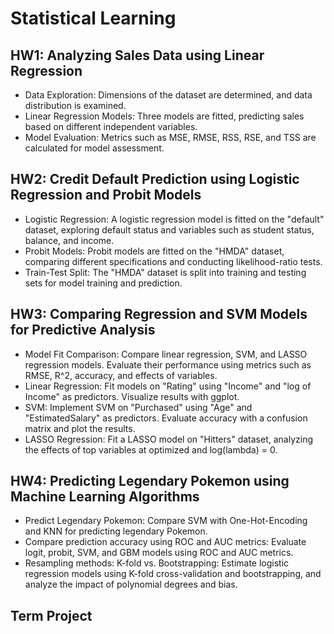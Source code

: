 # Statistical Learning

## HW1: Analyzing Sales Data using Linear Regression
* Data Exploration: Dimensions of the dataset are determined, and data distribution is examined.
* Linear Regression Models: Three models are fitted, predicting sales based on different independent variables.
* Model Evaluation: Metrics such as MSE, RMSE, RSS, RSE, and TSS are calculated for model assessment.

## HW2: Credit Default Prediction using Logistic Regression and Probit Models
* Logistic Regression: A logistic regression model is fitted on the "default" dataset, exploring default status and variables such as student status, balance, and income.
* Probit Models: Probit models are fitted on the "HMDA" dataset, comparing different specifications and conducting likelihood-ratio tests.
* Train-Test Split: The "HMDA" dataset is split into training and testing sets for model training and prediction.

## HW3: Comparing Regression and SVM Models for Predictive Analysis
* Model Fit Comparison: Compare linear regression, SVM, and LASSO regression models. Evaluate their performance using metrics such as RMSE, R^2, accuracy, and effects of variables.
* Linear Regression: Fit models on "Rating" using "Income" and "log of Income" as predictors. Visualize results with ggplot.
* SVM: Implement SVM on "Purchased" using "Age" and "EstimatedSalary" as predictors. Evaluate accuracy with a confusion matrix and plot the results.
* LASSO Regression: Fit a LASSO model on "Hitters" dataset, analyzing the effects of top variables at optimized and log(lambda) = 0.

## HW4: Predicting Legendary Pokemon using Machine Learning Algorithms
* Predict Legendary Pokemon: Compare SVM with One-Hot-Encoding and KNN for predicting legendary Pokemon.
* Compare prediction accuracy using ROC and AUC metrics: Evaluate logit, probit, SVM, and GBM models using ROC and AUC metrics.
* Resampling methods: K-fold vs. Bootstrapping: Estimate logistic regression models using K-fold cross-validation and bootstrapping, and analyze the impact of polynomial degrees and bias.

## Term Project


